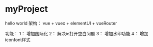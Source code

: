 # myProject
hello world
架构： vue + vuex + elementUI + vueRouter

功能： 
1： 增加国际化
2： 解决ie打开空白问题
3： 增加水印功能
4： 增加iconfont样式
